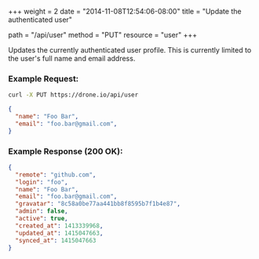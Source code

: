 +++
weight = 2
date = "2014-11-08T12:54:06-08:00"
title = "Update the authenticated user"

path = "/api/user"
method = "PUT"
resource = "user"
+++

Updates the currently authenticated user profile. This is currently limited to the user's full name
and email address.

### Example Request: 

```bash
curl -X PUT https://drone.io/api/user
```

```json
{
  "name": "Foo Bar",
  "email": "foo.bar@gmail.com",
}
```

### Example Response (200 OK):

```json
{
  "remote": "github.com",
  "login": "foo",
  "name": "Foo Bar",
  "email": "foo.bar@gmail.com",
  "gravatar": "8c58a0be77aa441bb8f8595b7f1b4e87",
  "admin": false,
  "active": true,
  "created_at": 1413339968,
  "updated_at": 1415047663,
  "synced_at": 1415047663
}
```